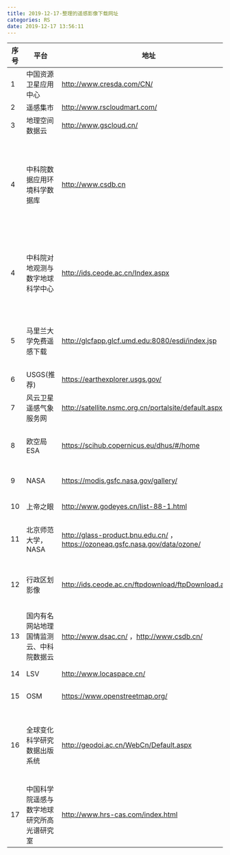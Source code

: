 ```yaml
---
title: 2019-12-17-整理的遥感影像下载网址    
categories: RS      
date: 2019-12-17 13:56:11
---
```


序号 | 平台 | 地址 | 数据类型
---  |---   | ---  |---
  1  | 中国资源卫星应用中心 | http://www.cresda.com/CN/ | 高分、资源、环境系列
  2  | 遥感集市 | http://www.rscloudmart.com/ | 综合性
  3  | 地理空间数据云| http://www.gscloud.cn/ | 综合性
  4  | 中科院数据应用环境科学数据库	| http://www.csdb.cn | LANDSAT、MODIS、DEM、EO-1、NOAA镜像数据库，此外有地理生物化学土壤气象农业等数据
  4  | 中科院对地观测与数字地球科学中心 | http://ids.ceode.ac.cn/Index.aspx | ERS卫星，Enviset_1卫星，法国的spot4卫星，中巴资源卫星，landset-5-8
  5  | 马里兰大学免费遥感下载 | http://glcfapp.glcf.umd.edu:8080/esdi/index.jsp   | LANDSAT、ASTER、ASTER、DEM、专题数据
  6  | USGS(推荐)     |   https://earthexplorer.usgs.gov/  | Sentinel1-2,Landsat8
  7 |  风云卫星遥感气象服务网	|  http://satellite.nsmc.org.cn/portalsite/default.aspx  |风云系列、碳卫星 
  8 | 欧空局ESA   | https://scihub.copernicus.eu/dhus/#/home  |(没梯子速度只有10k/s以下) Sentinel
  9| NASA |https://modis.gsfc.nasa.gov/gallery/|MODIS and MODIS production
  10|上帝之眼|http://www.godeyes.cn/list-88-1.html|比较美的遥感图像
  11|北京师范大学，NASA|http://glass-product.bnu.edu.cn/ ， https://ozoneaq.gsfc.nasa.gov/data/ozone/|定量遥感相关产品，GLASS、LAI...
  12|行政区划影像|http://ids.ceode.ac.cn/ftpdownload/ftpDownload.aspx|全国行政区划Landsat5 1990-2000-2006
  13|国内有名网站地理国情监测云、中科院数据云|http://www.dsac.cn/ ，http://www.csdb.cn/|
  14|LSV | http://www.locaspace.cn/ |Google Earth影像
  15|OSM|https://www.openstreetmap.org/ |矢量数据的下载
  16 |全球变化科学研究数据出版系统 |http://geodoi.ac.cn/WebCn/Default.aspx |由各大地学期刊合作推出的各种论文共享数据，各式各样，值得推荐
  17|中国科学院遥感与数字地球研究所高光谱研究室|http://www.hrs-cas.com/index.html|雄安马蹄湾村航空高光谱遥感影像数据集